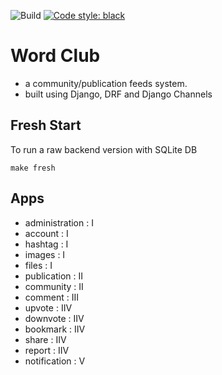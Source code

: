 ![Build](https://github.com/word-club/backend/actions/workflows/python-app.yml/badge.svg?branch=main)
[![Code style: black](https://img.shields.io/badge/code%20style-black-000000.svg)](https://github.com/psf/black)

# Word Club
- a community/publication feeds system.
- built using Django, DRF and Django Channels

## Fresh Start
To run a raw backend version with SQLite DB
```shell script
make fresh
```


## Apps
- administration  : I
- account         : I
- hashtag         : I
- images          : I
- files           : I
- publication     : II
- community       : II
- comment         : III
- upvote          : IIV
- downvote        : IIV
- bookmark        : IIV
- share           : IIV
- report          : IIV
- notification    : V
